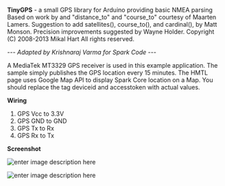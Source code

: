 **TinyGPS** - a small GPS library for Arduino providing basic NMEA parsing Based on work by and "distance_to" and "course_to" courtesy of Maarten Lamers. Suggestion to add satellites(), course_to(), and cardinal(), by Matt Monson. Precision improvements suggested by Wayne Holder.
Copyright (C) 2008-2013 Mikal Hart
All rights reserved.

--- *Adapted by Krishnaraj Varma for Spark Code* ---

A MediaTek MT3329 GPS receiver is used in this example application. The sample simply publishes the GPS location every 15 minutes. The HMTL page uses Google Map API to display Spark Core location on a Map. You should replace the tag deviceid and accesstoken with actual values.

**Wiring**

 1. GPS Vcc to 3.3V
 2. GPS GND to GND 
 3. GPS Tx to Rx 
 4. GPS Rx to Tx
 
**Screenshot**

![enter image description here][1]

![enter image description here][2]


  [1]: https://raw.githubusercontent.com/krvarma/TinyGPS_SparkCore/master/IMG_0087.JPG
  [2]: https://raw.githubusercontent.com/krvarma/TinyGPS_SparkCore/master/IMG_0088.JPG